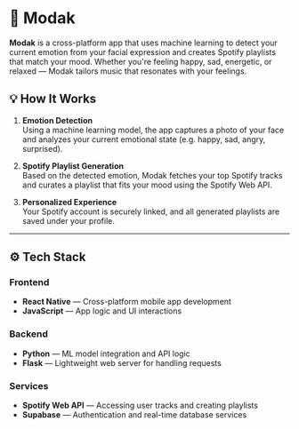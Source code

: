 # 🎵 Modak

**Modak** is a cross-platform app that uses machine learning to detect your current emotion from your facial expression and creates Spotify playlists that match your mood. Whether you're feeling happy, sad, energetic, or relaxed — Modak tailors music that resonates with your feelings.

## 💡 How It Works

1. **Emotion Detection**  
   Using a machine learning model, the app captures a photo of your face and analyzes your current emotional state (e.g. happy, sad, angry, surprised).

2. **Spotify Playlist Generation**  
   Based on the detected emotion, Modak fetches your top Spotify tracks and curates a playlist that fits your mood using the Spotify Web API.

3. **Personalized Experience**  
   Your Spotify account is securely linked, and all generated playlists are saved under your profile.

---

## ⚙️ Tech Stack

### Frontend
- **React Native** — Cross-platform mobile app development
- **JavaScript** — App logic and UI interactions

### Backend
- **Python** — ML model integration and API logic
- **Flask** — Lightweight web server for handling requests

### Services
- **Spotify Web API** — Accessing user tracks and creating playlists
- **Supabase** — Authentication and real-time database services


